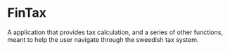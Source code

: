 # FinTax

A application that provides tax calculation, 
and a series of other functions, meant to help
the user navigate through the sweedish tax system. 
